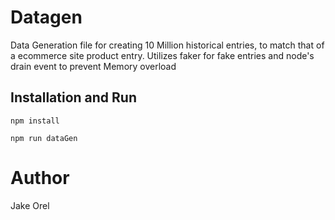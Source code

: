 # Datagen
Data Generation file for creating 10 Million historical entries, to match that of a ecommerce site product entry. Utilizes faker for fake entries and node's drain event to prevent Memory overload

## Installation and Run

```
npm install
```
```
npm run dataGen
```
# Author
Jake Orel
